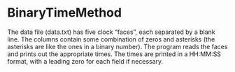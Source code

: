 # BinaryTimeMethod

The data file (data.txt) has five clock “faces”, each separated by a blank line. The columns contain some combination of zeros and asterisks (the asterisks are like the ones in a binary number). The program reads the faces and prints out the appropriate times. The times are printed in a HH:MM:SS format, with a leading zero for each field if necessary.

